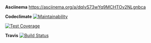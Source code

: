 **Asciinema**
https://asciinema.org/a/dqIvS73wYq9MCHTOv2NLgnbca


**Codeclimate**
[![Maintainability](https://api.codeclimate.com/v1/badges/a99a88d28ad37a79dbf6/maintainability)](https://codeclimate.com/github/codeclimate/codeclimate/maintainability)

[![Test Coverage](https://api.codeclimate.com/v1/badges/a99a88d28ad37a79dbf6/test_coverage)](https://codeclimate.com/github/codeclimate/codeclimate/test_coverage)

**Travis**
[![Build Status](https://travis-ci.com/KhristinaR/python-project-lvl1.svg?branch=master)](https://travis-ci.com/KhristinaR/python-project-lvl1)
